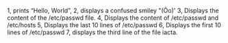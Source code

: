 1, prints “Hello, World”,
2, displays a confused smiley "(Ôo)'
3, Displays the content of the /etc/passwd file.
4, Displays the content of /etc/passwd and /etc/hosts
5, Displays the last 10 lines of /etc/passwd
6, Displays the first 10 lines of /etc/passwd
7, displays the third line of the file iacta.

